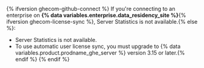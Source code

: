 {% ifversion ghecom-github-connect %}
If you're connecting to an enterprise on **{% data variables.enterprise.data_residency_site %}**{% ifversion ghecom-license-sync %}, Server Statistics is not available.{% else %}:
* Server Statistics is not available.
* To use automatic user license sync, you must upgrade to {% data variables.product.prodname_ghe_server %} version 3.15 or later.{% endif %}
{% endif %}
